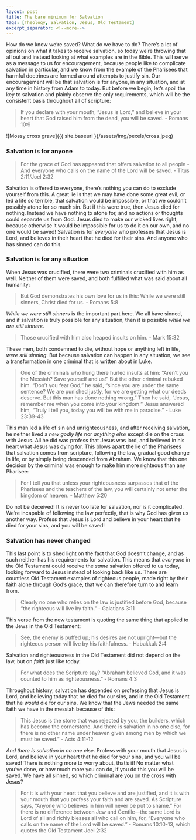 ```yaml
---
layout: post
title: The bare minimum for Salvation
tags: [Theology, Salvation, Jesus, Old Testament]
excerpt_separator: <!--more-->
---
```


How do we know we’re saved? What do we have to do? There’s a lot of opinions on what it takes to receive salvation, so today we’re throwing that all out and instead looking at what examples are in the Bible. This will serve as a message to us for encouragement, because people like to complicate salvation in particular, and we know from the example of the Pharisees that harmful doctrines are formed around attempts to justify sin. Our encouragement will be that salvation is for anyone, in any situation, and at any time in history from Adam to today. But before we begin, let’s spoil the key to salvation and plainly observe the only requirements, which will be the consistent basis throughout all of scripture:

<!--more-->

>If you declare with your mouth, “Jesus is Lord,” and believe in your heart that God raised him from the dead, you will be saved. - Romans 10:9

![Mossy cross grave]({{ site.baseurl }}/assets/img/pexels/cross.jpeg)

### Salvation is for anyone

>For the grace of God has appeared that offers salvation to all people - And everyone who calls on the name of the Lord will be saved. - Titus 2:11/Joel 2:32

Salvation is offered to everyone, there’s nothing you can do to exclude yourself from this. A great lie is that we may have done some great evil, or led a life so terrible, that salvation would be impossible, or that we couldn’t possibly atone for so much sin. But if this were true, then Jesus died for nothing. Instead we have nothing to atone for, and no actions or thoughts could separate us from God. Jesus died to make our wicked lives right, because otherwise it would be impossible for us to do it on our own, and no one would be saved! Salvation is for *everyone* who professes that Jesus is Lord, and believes in their heart that he died for their sins. And anyone who has sinned can do this.

### Salvation is for any situation

When Jesus was crucified, there were two criminals crucified with him as well. Neither of them were saved, and both fulfilled what was said about all humanity:

>But God demonstrates his own love for us in this: While we were still sinners, Christ died for us. - Romans 5:8

*While we were still sinners* is the important part here. We all have sinned, and if salvation is truly possible for any situation, then it is possible *while we are still sinners*.

>Those crucified with him also heaped insults on him. - Mark 15:32

These men, both condemned to die, without hope or anything left in life, *were still sinning*. But because salvation can happen in any situation, we see a transformation in one criminal that is written about in Luke.

>One of the criminals who hung there hurled insults at him: “Aren’t you the Messiah? Save yourself and us!” But the other criminal rebuked him. “Don’t you fear God,” he said, “since you are under the same sentence? We are punished justly, for we are getting what our deeds deserve. But this man has done nothing wrong.” Then he said, “Jesus, remember me when you come into your kingdom.” Jesus answered him, “Truly I tell you, today you will be with me in paradise.” - Luke 23:39-43

This man led a life of sin and unrighteousness, and after receiving salvation, he neither lived a *new godly life* nor *anything else* except die on the cross with Jesus. All he did was profess that Jesus was lord, and believed in his heart what Jesus was dying for. This blows apart the lie of the Pharisees that salvation comes from scripture, following the law, gradual good change in life, or by simply being descended from Abraham. We know that this one decision by the criminal was enough to make him more righteous than any Pharisee:

>For I tell you that unless your righteousness surpasses that of the Pharisees and the teachers of the law, you will certainly not enter the kingdom of heaven. - Matthew 5:20

Do not be deceived! It is never too late for salvation, nor is it complicated. We’re incapable of following the law perfectly, that is why God has given us another way. Profess that Jesus is Lord and believe in your heart that he died for your sins, and you will be saved!

### Salvation has never changed

This last point is to shed light on the fact that God doesn’t change, and as such neither has his requirements for salvation. This means that *everyone* in the Old Testament could receive the *same* salvation offered to us today, looking forward to Jesus instead of looking back like us. There are countless Old Testament examples of righteous people, made right by their faith alone through God’s grace, that we can therefore turn to and learn from.

>Clearly no one who relies on the law is justified before God, because “the righteous will live by faith." - Galatians 3:11

This verse from the new testament is quoting the same thing that applied to the Jews in the Old Testament:

>See, the enemy is puffed up; his desires are not upright—but the righteous person will live by his faithfulness. - Habakkuk 2:4

Salvation and righteousness in the Old Testament did not depend on the law, but on *faith* just like today.

>For what does the Scripture say? “Abraham believed God, and it was counted to him as righteousness.” - Romans 4:3

Throughout history, salvation has depended on professing that Jesus is Lord, and believing today that he died for our sins, and in the Old Testament that he *would* die for our sins. We know that the Jews needed the same faith we have in the messiah because of this:

>This Jesus is the stone that was rejected by you, the builders, which has become the cornerstone. And there is salvation in no one else, for there is no other name under heaven given among men by which we must be saved.” - Acts 4:11-12

*And there is salvation in no one else*. Profess with your mouth that Jesus is Lord, and believe in your heart that he died for your sins, and you will be saved! There is nothing more to worry about, that’s it! No matter what you’ve done, or how much more you can do, if you do this you will be saved. We have all sinned, so which criminal are you on the cross with Jesus?

>For it is with your heart that you believe and are justified, and it is with your mouth that you profess your faith and are saved. As Scripture says, “Anyone who believes in him will never be put to shame.” For there is no difference between Jew and Gentile—the same Lord is Lord of all and richly blesses all who call on him, for, “Everyone who calls on the name of the Lord will be saved.” - Romans 10:10-13, which quotes the Old Testament Joel 2:32

